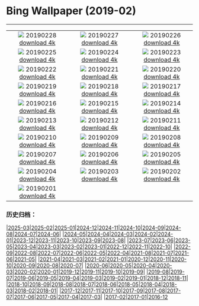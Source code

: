 # Bing Wallpaper (2019-02)
**************
| | | |
| :----: | :----: | :----: |
| ![](https://www.bing.com/az/hprichbg/rb/PhillisWheatley_ZH-CN8917971934_1920x1080.jpg) 20190228 [download 4k](https://www.bing.com/az/hprichbg/rb/PhillisWheatley_ZH-CN8917971934_UHD.jpg) | ![](https://www.bing.com/az/hprichbg/rb/HZMB_ZH-CN5238831909_1920x1080.jpg) 20190227 [download 4k](https://www.bing.com/az/hprichbg/rb/HZMB_ZH-CN5238831909_UHD.jpg) | ![](https://www.bing.com/az/hprichbg/rb/PolarBearDay_ZH-CN5185516722_1920x1080.jpg) 20190226 [download 4k](https://www.bing.com/az/hprichbg/rb/PolarBearDay_ZH-CN5185516722_UHD.jpg) |
| ![](https://www.bing.com/az/hprichbg/rb/WinterGrand_ZH-CN5111542555_1920x1080.jpg) 20190225 [download 4k](https://www.bing.com/az/hprichbg/rb/WinterGrand_ZH-CN5111542555_UHD.jpg) | ![](https://www.bing.com/az/hprichbg/rb/CumulusCaribbean_ZH-CN4884493707_1920x1080.jpg) 20190224 [download 4k](https://www.bing.com/az/hprichbg/rb/CumulusCaribbean_ZH-CN4884493707_UHD.jpg) | ![](https://www.bing.com/az/hprichbg/rb/OldTownTallinn_ZH-CN4833535739_1920x1080.jpg) 20190223 [download 4k](https://www.bing.com/az/hprichbg/rb/OldTownTallinn_ZH-CN4833535739_UHD.jpg) |
| ![](https://www.bing.com/az/hprichbg/rb/ChamonixWalkway_ZH-CN4774583061_1920x1080.jpg) 20190222 [download 4k](https://www.bing.com/az/hprichbg/rb/ChamonixWalkway_ZH-CN4774583061_UHD.jpg) | ![](https://www.bing.com/az/hprichbg/rb/PlatteRiver_ZH-CN4687283533_1920x1080.jpg) 20190221 [download 4k](https://www.bing.com/az/hprichbg/rb/PlatteRiver_ZH-CN4687283533_UHD.jpg) | ![](https://www.bing.com/az/hprichbg/rb/BathBach_ZH-CN4601637280_1920x1080.jpg) 20190220 [download 4k](https://www.bing.com/az/hprichbg/rb/BathBach_ZH-CN4601637280_UHD.jpg) |
| ![](https://www.bing.com/az/hprichbg/rb/RavenWolf_ZH-CN4544068603_1920x1080.jpg) 20190219 [download 4k](https://www.bing.com/az/hprichbg/rb/RavenWolf_ZH-CN4544068603_UHD.jpg) | ![](https://www.bing.com/az/hprichbg/rb/lantern19_ZH-CN7846752344_1920x1080.jpg) 20190218 [download 4k](https://www.bing.com/az/hprichbg/rb/lantern19_ZH-CN7846752344_UHD.jpg) | ![](https://www.bing.com/az/hprichbg/rb/AbstractSaltBeds_ZH-CN8351691359_1920x1080.jpg) 20190217 [download 4k](https://www.bing.com/az/hprichbg/rb/AbstractSaltBeds_ZH-CN8351691359_UHD.jpg) |
| ![](https://www.bing.com/az/hprichbg/rb/GBBC_ZH-CN4481989355_1920x1080.jpg) 20190216 [download 4k](https://www.bing.com/az/hprichbg/rb/GBBC_ZH-CN4481989355_UHD.jpg) | ![](https://www.bing.com/th?id=OHR.PangolinDay_ZH-CN4393242380_1920x1080.jpg) 20190215 [download 4k](https://www.bing.com/th?id=OHR.PangolinDay_ZH-CN4393242380_UHD.jpg) | ![](https://www.bing.com/az/hprichbg/rb/Kamakura_ZH-CN4324380274_1920x1080.jpg) 20190214 [download 4k](https://www.bing.com/az/hprichbg/rb/Kamakura_ZH-CN4324380274_UHD.jpg) |
| ![](https://www.bing.com/az/hprichbg/rb/HeartCranes_ZH-CN5070756418_1920x1080.jpg) 20190213 [download 4k](https://www.bing.com/az/hprichbg/rb/HeartCranes_ZH-CN5070756418_UHD.jpg) | ![](https://www.bing.com/az/hprichbg/rb/Misotsuchi_ZH-CN5137902045_1920x1080.jpg) 20190212 [download 4k](https://www.bing.com/az/hprichbg/rb/Misotsuchi_ZH-CN5137902045_UHD.jpg) | ![](https://www.bing.com/az/hprichbg/rb/LoisachKochelsee_ZH-CN5859866695_1920x1080.jpg) 20190211 [download 4k](https://www.bing.com/az/hprichbg/rb/LoisachKochelsee_ZH-CN5859866695_UHD.jpg) |
| ![](https://www.bing.com/az/hprichbg/rb/KomondorKennel_ZH-CN6009722858_1920x1080.jpg) 20190210 [download 4k](https://www.bing.com/az/hprichbg/rb/KomondorKennel_ZH-CN6009722858_UHD.jpg) | ![](https://www.bing.com/az/hprichbg/rb/StylusGroove_ZH-CN6106476225_1920x1080.jpg) 20190209 [download 4k](https://www.bing.com/az/hprichbg/rb/StylusGroove_ZH-CN6106476225_UHD.jpg) | ![](https://www.bing.com/az/hprichbg/rb/AlmondOrchard_ZH-CN6176656132_1920x1080.jpg) 20190208 [download 4k](https://www.bing.com/az/hprichbg/rb/AlmondOrchard_ZH-CN6176656132_UHD.jpg) |
| ![](https://www.bing.com/az/hprichbg/rb/YNPFirefall_ZH-CN6411148793_1920x1080.jpg) 20190207 [download 4k](https://www.bing.com/az/hprichbg/rb/YNPFirefall_ZH-CN6411148793_UHD.jpg) | ![](https://www.bing.com/az/hprichbg/rb/BeatlesAshram_ZH-CN6839628037_1920x1080.jpg) 20190206 [download 4k](https://www.bing.com/az/hprichbg/rb/BeatlesAshram_ZH-CN6839628037_UHD.jpg) | ![](https://www.bing.com/az/hprichbg/rb/Punakaiki_ZH-CN6944508336_1920x1080.jpg) 20190205 [download 4k](https://www.bing.com/az/hprichbg/rb/Punakaiki_ZH-CN6944508336_UHD.jpg) |
| ![](https://www.bing.com/az/hprichbg/rb/springfestival_ZH-CN6995564658_1920x1080.jpg) 20190204 [download 4k](https://www.bing.com/az/hprichbg/rb/springfestival_ZH-CN6995564658_UHD.jpg) | ![](https://www.bing.com/az/hprichbg/rb/newyeareve_ZH-CN7055661762_1920x1080.jpg) 20190203 [download 4k](https://www.bing.com/az/hprichbg/rb/newyeareve_ZH-CN7055661762_UHD.jpg) | ![](https://www.bing.com/az/hprichbg/rb/JapanCrane_ZH-CN7122024216_1920x1080.jpg) 20190202 [download 4k](https://www.bing.com/az/hprichbg/rb/JapanCrane_ZH-CN7122024216_UHD.jpg) |
| ![](https://www.bing.com/az/hprichbg/rb/HoaryMarmot_ZH-CN7175843832_1920x1080.jpg) 20190201 [download 4k](https://www.bing.com/az/hprichbg/rb/HoaryMarmot_ZH-CN7175843832_UHD.jpg) |  |  |

### 历史归档：

|[2025-03](/2025-03/2025-03.md)|[2025-02](/2025-02/2025-02.md)|[2025-01](/2025-01/2025-01.md)|[2024-12](/2024-12/2024-12.md)|[2024-11](/2024-11/2024-11.md)|[2024-10](/2024-10/2024-10.md)|[2024-09](/2024-09/2024-09.md)|[2024-08](/2024-08/2024-08.md)|[2024-07](/2024-07/2024-07.md)|[2024-06](/2024-06/2024-06.md)|
|[2024-05](/2024-05/2024-05.md)|[2024-04](/2024-04/2024-04.md)|[2024-03](/2024-03/2024-03.md)|[2024-02](/2024-02/2024-02.md)|[2024-01](/2024-01/2024-01.md)|[2023-12](/2023-12/2023-12.md)|[2023-11](/2023-11/2023-11.md)|[2023-10](/2023-10/2023-10.md)|[2023-09](/2023-09/2023-09.md)|[2023-08](/2023-08/2023-08.md)|
|[2023-07](/2023-07/2023-07.md)|[2023-06](/2023-06/2023-06.md)|[2023-05](/2023-05/2023-05.md)|[2023-04](/2023-04/2023-04.md)|[2023-03](/2023-03/2023-03.md)|[2023-02](/2023-02/2023-02.md)|[2023-01](/2023-01/2023-01.md)|[2022-12](/2022-12/2022-12.md)|[2022-11](/2022-11/2022-11.md)|[2022-10](/2022-10/2022-10.md)|
|[2022-09](/2022-09/2022-09.md)|[2022-08](/2022-08/2022-08.md)|[2022-07](/2022-07/2022-07.md)|[2022-06](/2022-06/2022-06.md)|[2022-05](/2022-05/2022-05.md)|[2022-04](/2022-04/2022-04.md)|[2021-08](/2021-08/2021-08.md)|[2021-07](/2021-07/2021-07.md)|[2021-06](/2021-06/2021-06.md)|[2021-05](/2021-05/2021-05.md)|
|[2021-04](/2021-04/2021-04.md)|[2021-03](/2021-03/2021-03.md)|[2021-02](/2021-02/2021-02.md)|[2021-01](/2021-01/2021-01.md)|[2020-12](/2020-12/2020-12.md)|[2020-11](/2020-11/2020-11.md)|[2020-10](/2020-10/2020-10.md)|[2020-09](/2020-09/2020-09.md)|[2020-08](/2020-08/2020-08.md)|[2020-07](/2020-07/2020-07.md)|
|[2020-06](/2020-06/2020-06.md)|[2020-05](/2020-05/2020-05.md)|[2020-04](/2020-04/2020-04.md)|[2020-03](/2020-03/2020-03.md)|[2020-02](/2020-02/2020-02.md)|[2020-01](/2020-01/2020-01.md)|[2019-12](/2019-12/2019-12.md)|[2019-11](/2019-11/2019-11.md)|[2019-10](/2019-10/2019-10.md)|[2019-09](/2019-09/2019-09.md)|
|[2019-08](/2019-08/2019-08.md)|[2019-07](/2019-07/2019-07.md)|[2019-06](/2019-06/2019-06.md)|[2019-05](/2019-05/2019-05.md)|[2019-04](/2019-04/2019-04.md)|[2019-03](/2019-03/2019-03.md)|[2019-02](/2019-02/2019-02.md)|[2019-01](/2019-01/2019-01.md)|[2018-12](/2018-12/2018-12.md)|[2018-11](/2018-11/2018-11.md)|
|[2018-10](/2018-10/2018-10.md)|[2018-09](/2018-09/2018-09.md)|[2018-08](/2018-08/2018-08.md)|[2018-07](/2018-07/2018-07.md)|[2018-06](/2018-06/2018-06.md)|[2018-05](/2018-05/2018-05.md)|[2018-04](/2018-04/2018-04.md)|[2018-03](/2018-03/2018-03.md)|[2018-02](/2018-02/2018-02.md)|[2018-01](/2018-01/2018-01.md)|
|[2017-12](/2017-12/2017-12.md)|[2017-11](/2017-11/2017-11.md)|[2017-10](/2017-10/2017-10.md)|[2017-09](/2017-09/2017-09.md)|[2017-08](/2017-08/2017-08.md)|[2017-07](/2017-07/2017-07.md)|[2017-06](/2017-06/2017-06.md)|[2017-05](/2017-05/2017-05.md)|[2017-04](/2017-04/2017-04.md)|[2017-03](/2017-03/2017-03.md)|
|[2017-02](/2017-02/2017-02.md)|[2017-01](/2017-01/2017-01.md)|[2016-12](/2016-12/2016-12.md)